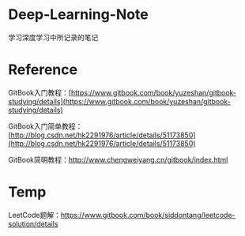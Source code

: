 # Deep-Learning-Note

学习深度学习中所记录的笔记

# Reference

GitBook入门教程：[https://www.gitbook.com/book/yuzeshan/gitbook-studying/details](https://www.gitbook.com/book/yuzeshan/gitbook-studying/details)

GitBook入门简单教程：[http://blog.csdn.net/hk2291976/article/details/51173850](http://blog.csdn.net/hk2291976/article/details/51173850)

GitBook简明教程：http://www.chengweiyang.cn/gitbook/index.html



# Temp

LeetCode题解：https://www.gitbook.com/book/siddontang/leetcode-solution/details



